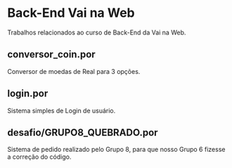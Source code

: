 # Back-End Vai na Web

Trabalhos relacionados ao curso de Back-End da Vai na Web.

## conversor_coin.por
Conversor de moedas de Real para 3 opções.

## login.por
Sistema simples de Login de usuário.

## desafio/GRUPO8_QUEBRADO.por
Sistema de pedido realizado pelo Grupo 8, para que nosso Grupo 6 fizesse a correção do código.

